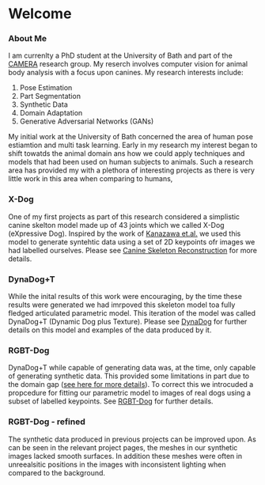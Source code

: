 # Welcome

### About Me
I am currenlty a PhD student at the University of Bath and part of the [CAMERA](https://www.camera.ac.uk/) research group. My reserch  involves computer vision for animal body analysis with a focus upon canines. My research interests include: 

1. Pose Estimation 
2. Part Segmentation 
3. Synthetic Data
4. Domain Adaptation
5. Generative Adversarial Networks (GANs)



My initial work at the University of Bath concerned the area of human pose estiamtion and multi task learning. Early in my research my interest began to shift towatds the animal domain ans how we could apply techniques and models that had been used on human subjects to animals. Such a research area has provided my with a plethora of interesting projects as there is very little work in this area when comparing to humans, 

### X-Dog

One of my first projects as part of this research considered a simplistic canine skelton model made up of 43 joints which we called X-Dog (eXpressive Dog). Inspired by the work of [Kanazawa et.al.](https://akanazawa.github.io/hmr/) we used this model to generate syntehtic data using a set of 2D keypoints ofr images we had labelled ourselves. Please see [Canine Skeleton Reconstruction](/CSR.md) for more details. 


### DynaDog+T

While the inital results of this work were encouraging, by the time these results were generated we had imrpoved this skeleton model toa  fully fledged articulated parametric model. This iteration of the model was called DynaDog+T (Dynamic Dog plus Texture). Please see [DynaDog](/DynaDog.md) for further details on this model and examples of the data produced by it. 



### RGBT-Dog

DynaDog+T while capable of generating data was, at the time, only capable of generating synthetic data. This provided some limitations in part due to the domain gap ([see here for more details](https://machinelearning.apple.com/research/bridging-the-domain-gap-for-neural-models)). To correct this we introcuded a propcedure for fitting our parametric model to images of real dogs using a subset of labelled keypoints. See [RGBT-Dog](/RGBT.md) for further details. 


### RGBT-Dog - refined

The synthetic data produced in previous projects can be improved upon. As can be seen in the relevant project pages, the meshes in our synthetic images lacked smooth surfaces. In addition these meshes were often in unreealsitic positions in the images with inconsistent lighting when compared to the background. 
